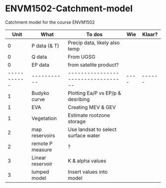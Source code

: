# ENVM1502-Catchment-model
Catchment model for the course ENVM1502


| Unit        | What             | To dos                             | Wie  | Klaar? |
| ----------- | -----------      |----------------------------------  | ---- | ------ |
| 0           | P data (& T)     | Precip data, likely also temp      |      |        |  
| 0           | Q data           | From UGSG                          |      |        |  
| 0           | EP data          | from satelite product?             |      |        | 
| ----------- | -----------      |----------------------------------  | ---- | ------ |
| 1           | Budyko curve     | Plotting Ea/P vs EP/p &  desribing |      |        |  
| 1           | EVA              | Creating MEV & GEV                 |      |        |
| 1           | Vegetation       | Estimate rootzone storage          |      |        |
| 2           | map reservoirs   | Use landsat to select surface water|      |        |
| 2           | remote P measure | ?                                  |      |        |
| 3           | Linear reservoir | K & alpha values                   |      |        |
| 3           | lumped model     | Insert values into model           |      |        |